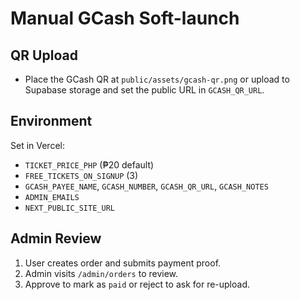 # Manual GCash Soft-launch

## QR Upload

- Place the GCash QR at `public/assets/gcash-qr.png` or upload to Supabase storage and set the public URL in `GCASH_QR_URL`.

## Environment

Set in Vercel:

- `TICKET_PRICE_PHP` (₱20 default)
- `FREE_TICKETS_ON_SIGNUP` (3)
- `GCASH_PAYEE_NAME`, `GCASH_NUMBER`, `GCASH_QR_URL`, `GCASH_NOTES`
- `ADMIN_EMAILS`
- `NEXT_PUBLIC_SITE_URL`

## Admin Review

1. User creates order and submits payment proof.
2. Admin visits `/admin/orders` to review.
3. Approve to mark as `paid` or reject to ask for re-upload.
